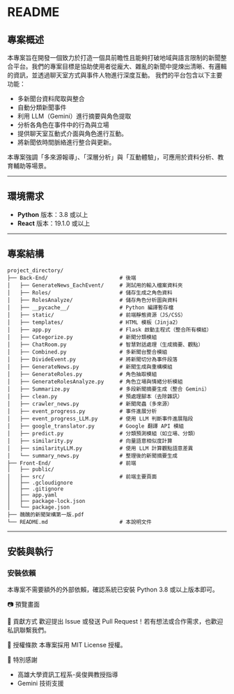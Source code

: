# README

## 專案概述
本專案旨在開發一個致力於打造一個具前瞻性且能夠打破地域與語言限制的新聞整合平台。我們的專案目標是協助使用者從龐大、雜亂的新聞中提煉出清晰、有邏輯的資訊，並透過聊天室方式與事件人物進行深度互動。
我們的平台包含以下主要功能：
- 多新聞台資料爬取與整合
- 自動分類新聞事件
- 利用 LLM（Gemini）進行摘要與角色提取
- 分析各角色在事件中的行為與立場
- 提供聊天室互動式介面與角色進行互動。
- 將新聞依時間脈絡進行整合與更新。

本專案強調「多來源報導」、「深層分析」與「互動體驗」，可應用於資料分析、教育輔助等場景。

---

## 環境需求
- **Python** 版本：3.8 或以上
- **React**  版本：19.1.0 或以上
---

## 專案結構
```
project_directory/
├── Back-End/                       # 後端
│   ├── GenerateNews_EachEvent/     # 測試用的輸入檔案資料夾
│   ├── Roles/                      # 儲存生成之角色資料
│   ├── RolesAnalyze/               # 儲存角色分析圖與資料
│   ├── __pycache__/                # Python 編譯暫存檔
│   ├── static/                     # 前端靜態資源（JS/CSS）
│   ├── templates/                  # HTML 模板（Jinja2）
│   ├── app.py                      # Flask 啟動主程式（整合所有模組）
│   ├── Categorize.py               # 新聞分類模組
│   ├── ChatRoom.py                 # 智慧對話處理（生成摘要、觀點）
│   ├── Combined.py                 # 多新聞台整合模組
│   ├── DivideEvent.py              # 將新聞切分為事件段落
│   ├── GenerateNews.py             # 新聞生成與重構模組
│   ├── GenerateRoles.py            # 角色抽取模組
│   ├── GenerateRolesAnalyze.py     # 角色立場與情緒分析模組
│   ├── Summarize.py                # 多段新聞摘要生成（整合 Gemini）
│   ├── clean.py                    # 預處理腳本（去除雜訊）
│   ├── crawler_news.py             # 新聞爬蟲（多來源）
│   ├── event_progress.py           # 事件進展分析
│   ├── event_progress_LLM.py       # 使用 LLM 判斷事件進展階段
│   ├── google_translator.py        # Google 翻譯 API 模組
│   ├── predict.py                  # 分類預測模組（如立場、分類）
│   ├── similarity.py               # 向量語意相似度計算
│   ├── similarityLLM.py            # 使用 LLM 計算觀點語意差異
│   └── summary_news.py             # 整理後的新聞摘要生成
├── Front-End/                      # 前端
│   ├── public/                     
│   ├── src/                        # 前端主要頁面
│   ├── .gcloudignore
│   ├── .gitignore
│   ├── app.yaml
│   ├── package-lock.json
│   └── package.json
├── 醜醜的新聞架構第一版.pdf     
└── README.md                       # 本說明文件
```

---

## 安裝與執行

### 安裝依賴
本專案不需要額外的外部依賴，確認系統已安裝 Python 3.8 或以上版本即可。

📷 預覽畫面

🤝 貢獻方式
歡迎提出 Issue 或發送 Pull Request！若有想法或合作需求，也歡迎私訊聯繫我們。

📜 授權條款
本專案採用 MIT License 授權。

🙌 特別感謝
- 高雄大學資訊工程系-吳俊興教授指導
- Gemini 技術支援
